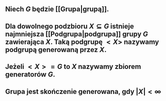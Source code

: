 ## Niech $G$ będzie [[Grupa|grupą]].
## Dla dowolnego podzbioru $X\subseteq G$ istnieje najmniejsza [[Podgrupa|podgrupa]] grupy $G$ zawierająca $X$. Taką podgrupę $<X>$ nazywamy **podgrupą generowaną przez $X$**.
## Jeżeli $<X>=G$ to $X$ nazywamy **zbiorem generatorów $G$**.
## Grupa jest **skończenie generowana**, gdy $|X|<\infty$

